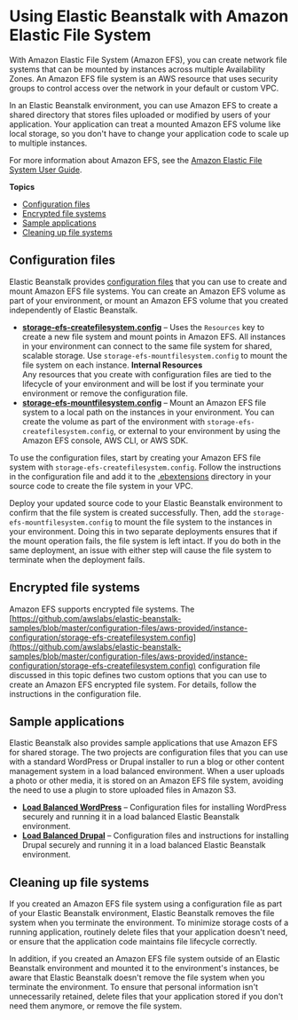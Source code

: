 # Using Elastic Beanstalk with Amazon Elastic File System<a name="services-efs"></a>

With Amazon Elastic File System \(Amazon EFS\), you can create network file systems that can be mounted by instances across multiple Availability Zones\. An Amazon EFS file system is an AWS resource that uses security groups to control access over the network in your default or custom VPC\.

In an Elastic Beanstalk environment, you can use Amazon EFS to create a shared directory that stores files uploaded or modified by users of your application\. Your application can treat a mounted Amazon EFS volume like local storage, so you don't have to change your application code to scale up to multiple instances\.

For more information about Amazon EFS, see the [Amazon Elastic File System User Guide](https://docs.aws.amazon.com/efs/latest/ug/)\.

**Topics**
+ [Configuration files](#services-efs-configs)
+ [Encrypted file systems](#services-efs-encrypted)
+ [Sample applications](#services-efs-samples)
+ [Cleaning up file systems](#services-efs-cleanup)

## Configuration files<a name="services-efs-configs"></a>

Elastic Beanstalk provides [configuration files](ebextensions.md) that you can use to create and mount Amazon EFS file systems\. You can create an Amazon EFS volume as part of your environment, or mount an Amazon EFS volume that you created independently of Elastic Beanstalk\.
+ **[storage\-efs\-createfilesystem\.config](https://github.com/awslabs/elastic-beanstalk-samples/blob/master/configuration-files/aws-provided/instance-configuration/storage-efs-createfilesystem.config)** – Uses the `Resources` key to create a new file system and mount points in Amazon EFS\. All instances in your environment can connect to the same file system for shared, scalable storage\. Use `storage-efs-mountfilesystem.config` to mount the file system on each instance\.
**Internal Resources**  
Any resources that you create with configuration files are tied to the lifecycle of your environment and will be lost if you terminate your environment or remove the configuration file\.
+ **[storage\-efs\-mountfilesystem\.config](https://github.com/awslabs/elastic-beanstalk-samples/blob/master/configuration-files/aws-provided/instance-configuration/storage-efs-mountfilesystem.config)** – Mount an Amazon EFS file system to a local path on the instances in your environment\. You can create the volume as part of the environment with `storage-efs-createfilesystem.config`, or external to your environment by using the Amazon EFS console, AWS CLI, or AWS SDK\.

To use the configuration files, start by creating your Amazon EFS file system with `storage-efs-createfilesystem.config`\. Follow the instructions in the configuration file and add it to the [\.ebextensions](ebextensions.md) directory in your source code to create the file system in your VPC\.

Deploy your updated source code to your Elastic Beanstalk environment to confirm that the file system is created successfully\. Then, add the `storage-efs-mountfilesystem.config` to mount the file system to the instances in your environment\. Doing this in two separate deployments ensures that if the mount operation fails, the file system is left intact\. If you do both in the same deployment, an issue with either step will cause the file system to terminate when the deployment fails\.

## Encrypted file systems<a name="services-efs-encrypted"></a>

Amazon EFS supports encrypted file systems\. The [https://github.com/awslabs/elastic-beanstalk-samples/blob/master/configuration-files/aws-provided/instance-configuration/storage-efs-createfilesystem.config](https://github.com/awslabs/elastic-beanstalk-samples/blob/master/configuration-files/aws-provided/instance-configuration/storage-efs-createfilesystem.config) configuration file discussed in this topic defines two custom options that you can use to create an Amazon EFS encrypted file system\. For details, follow the instructions in the configuration file\.

## Sample applications<a name="services-efs-samples"></a>

Elastic Beanstalk also provides sample applications that use Amazon EFS for shared storage\. The two projects are configuration files that you can use with a standard WordPress or Drupal installer to run a blog or other content management system in a load balanced environment\. When a user uploads a photo or other media, it is stored on an Amazon EFS file system, avoiding the need to use a plugin to store uploaded files in Amazon S3\.
+ **[Load Balanced WordPress](https://github.com/awslabs/eb-php-wordpress)** – Configuration files for installing WordPress securely and running it in a load balanced Elastic Beanstalk environment\.
+ **[Load Balanced Drupal](https://github.com/awslabs/eb-php-drupal)** – Configuration files and instructions for installing Drupal securely and running it in a load balanced Elastic Beanstalk environment\. 

## Cleaning up file systems<a name="services-efs-cleanup"></a>

If you created an Amazon EFS file system using a configuration file as part of your Elastic Beanstalk environment, Elastic Beanstalk removes the file system when you terminate the environment\. To minimize storage costs of a running application, routinely delete files that your application doesn't need, or ensure that the application code maintains file lifecycle correctly\.

In addition, if you created an Amazon EFS file system outside of an Elastic Beanstalk environment and mounted it to the environment's instances, be aware that Elastic Beanstalk doesn't remove the file system when you terminate the environment\. To ensure that personal information isn't unnecessarily retained, delete files that your application stored if you don't need them anymore, or remove the file system\.
